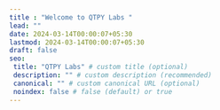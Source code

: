 ```yaml
---
title : "Welcome to QTPY Labs "
lead: ""
date: 2024-03-14T00:00:07+05:30
lastmod: 2024-03-14T00:00:07+05:30
draft: false
seo:
 title: "QTPY Labs" # custom title (optional)
 description: "" # custom description (recommended)
 canonical: "" # custom canonical URL (optional)
 noindex: false # false (default) or true
---
```

